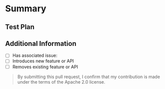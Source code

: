 # Summary
<!--- Describe the change below, including rationale and design decisions -->

## Test Plan
<!--- What steps should be taken to verify the changes -->

## Additional Information
<!--- Check any relevant boxes with "x" -->
<!--- HINT: Include "Fixes #nnn" if you are fixing an existing issue -->
- [ ] Has associated issue:
- [ ] Introduces new feature or API
- [ ] Removes existing feature or API

> By submitting this pull request, I confirm that my contribution is made under the terms of the Apache 2.0 license.
